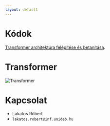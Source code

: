 ```yaml
---
layout: default
---
```


# Kódok

[Transformer architektúra felépítése és betanítása](./code/section-12-train-transfomer.ipynb).

# Transformer

![Transformer](https://www.tensorflow.org/images/tutorials/transformer/transformer.png)

# Kapcsolat

- Lakatos Róbert
- `lakatos.robert@inf.unideb.hu`